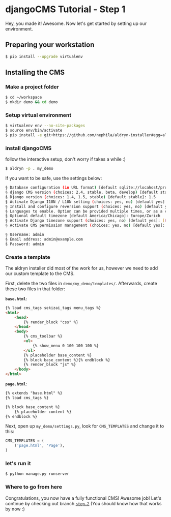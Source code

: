 djangoCMS Tutorial - Step 1
===========================
Hey, you made it! Awesome. Now let's get started by setting up our environment.

Preparing your workstation
--------------------------

```bash
$ pip install --upgrade virtualenv
```
Installing the CMS
------------------

### Make a project folder

```bash
$ cd ~/workspace	
$ mkdir demo && cd demo
```

### Setup virtual environment

```bash
$ virtualenv env --no-site-packages
$ source env/bin/activate
$ pip install -e git+https://github.com/nephila/aldryn-installer#egg=aldryn-installer
```

### install djangoCMS
follow the interactive setup, don't worry if takes a while :)

```bash
$ aldryn -p . my_demo
```

If you want to be safe, use the settings below:

```bash
§ Database configuration (in URL format) [default sqlite://locahost/project.db]: [ENTER]
§ django CMS version (choices: 2.4, stable, beta, develop) [default stable]: develop
§ Django version (choices: 1.4, 1.5, stable) [default stable]: 1.5
§ Activate Django I18N / L10N setting (choices: yes, no) [default yes]: [ENTER]
§ Install and configure reversion support (choices: yes, no) [default yes]: [ENTER]
§ Languages to enable. Option can be provided multiple times, or as a comma separated list: en,de
§ Optional default timezone [default America/Chicago]: Europe/Zurich
§ Activate Django timezone support (choices: yes, no) [default yes]: [ENTER]
§ Activate CMS permission management (choices: yes, no) [default yes]: [ENTER]

§ Username: admin
§ Email address: admin@example.com 
§ Password: admin
```

### Create a template
The aldryn installer did most of the work for us, however we need to add our custom template to the CMS.

First, delete the two files in `demo/my_demo/templates/`. Afterwards, create these two files in that folder:

**`base.html`**:

```html
{% load cms_tags sekizai_tags menu_tags %}
<html>
	<head>
		{% render_block "css" %}
	</head>
	<body>
		{% cms_toolbar %}
		<ul>
			{% show_menu 0 100 100 100 %}
		</ul>
		{% placeholder base_content %}
		{% block base_content %}{% endblock %}
		{% render_block "js" %}
	</body>
</html>
```

**`page.html`**:

```html
{% extends "base.html" %}
{% load cms_tags %}

{% block base_content %}
    {% placeholder content %}
{% endblock %}
```

Next, open up `my_demo/settings.py`, look for `CMS_TEMPLATES` and change it to this:

```python
CMS_TEMPLATES = (
    ('page.html', 'Page'),
)
```

### let's run it
```bash
$ python manage.py runserver
```

### Where to go from here

Congratulations, you now have a fully functional CMS! Awesome job! Let's continue by checking out branch [`step-2`](https://github.com/Chive/djangocms-tutorial/tree/step-2) (You should know how that works by now :)
